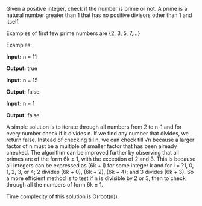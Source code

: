 Given a positive integer, check if the number is prime or not. A prime is a natural number greater than 1 that has no 
positive divisors other than 1 and itself.

Examples of first few prime numbers are {2, 3, 5, 7,...}

Examples:

**Input:**  n = 11  

**Output:** true

**Input:**  n = 15

**Output:** false

**Input:**  n = 1

**Output:** false

A simple solution is to iterate through all numbers from 2 to n-1 and for every number check if it divides n. If we find 
any number that divides, we return false.   Instead of checking till n,  we can check till √n because a larger factor of n 
must be a multiple of smaller factor that has been already checked.  The algorithm can be improved further by observing 
that all primes are of the form 6k ± 1, with the exception of 2 and 3.  This is because all integers can  be  expressed 
as (6k + i) for some integer k and for i = ?1, 0, 1, 2, 3, or 4; 2 divides  (6k + 0),  (6k + 2),  (6k + 4); and 3 divides 
(6k + 3).  So a more efficient method is to test if n is divisible by 2 or 3,  then to check through all the numbers of 
form 6k ± 1.

Time complexity of this solution is O(root(n)).

